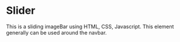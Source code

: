 <h1>Slider</h1>
This is a sliding imageBar using HTML, CSS, Javascript. This element generally can be used around the navbar. 
